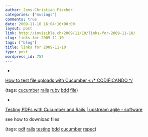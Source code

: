 ```yaml
---
author: Jens-Christian Fischer
categories: ["musings"]
comments: true
date: 2009-11-10 16:04:16+00:00
layout: post
link: http://invisible.ch/2009/11/10/links-for-2009-11-10/
slug: links-for-2009-11-10
tags: ["blog"]
title: links for 2009-11-10
type: post
wordpress_id: 757
---
```


  * 
                

[How to test file uploads with Cucumber « /* CODIFICANDO */](http://cassiomarques.wordpress.com/2009/01/23/how-to-test-file-uploads-with-cucumber/)


                
                

(tags: [cucumber](http://delicious.com/jaycee/cucumber) [rails](http://delicious.com/jaycee/rails) [ruby](http://delicious.com/jaycee/ruby) [bdd](http://delicious.com/jaycee/bdd) [file](http://delicious.com/jaycee/file))


            
  * 
                

[Testing PDFs with Cucumber and Rails | upstream agile - software](http://upstream-berlin.com/2009/02/14/testing-pdfs-with-cucumber-and-rails/)


                

see how to download files


                

(tags: [pdf](http://delicious.com/jaycee/pdf) [rails](http://delicious.com/jaycee/rails) [testing](http://delicious.com/jaycee/testing) [bdd](http://delicious.com/jaycee/bdd) [cucumber](http://delicious.com/jaycee/cucumber) [rspec](http://delicious.com/jaycee/rspec))


            
